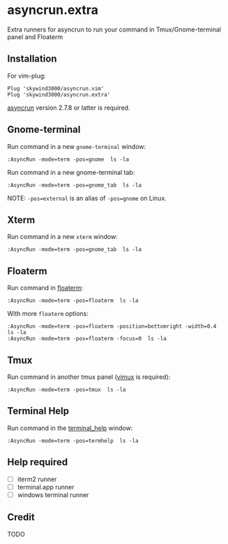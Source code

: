 # asyncrun.extra
Extra runners for asyncrun to run your command in Tmux/Gnome-terminal panel and Floaterm

## Installation

For vim-plug:

```VimL
Plug 'skywind3000/asyncrun.vim'
Plug 'skywind3000/asyncrun.extra'
```

[asyncrun](https://github.com/skywind3000/asyncrun.vim) version 2.7.8 or latter is required.


## Gnome-terminal

Run command in a new `gnome-terminal` window:

```VimL
:AsyncRun -mode=term -pos=gnome  ls -la
```

Run command in a new gnome-terminal tab:

```VimL
:AsyncRun -mode=term -pos=gnome_tab  ls -la
```

NOTE: `-pos=external` is an alias of `-pos=gnome` on Linux.

## Xterm

Run command in a new `xterm` window:

```VimL
:AsyncRun -mode=term -pos=gnome_tab  ls -la
```

## Floaterm

Run command in [floaterm](https://github.com/voldikss/vim-floaterm):

```VimL
:AsyncRun -mode=term -pos=floaterm  ls -la
```

With more `floaterm` options:

```VimL
:AsyncRun -mode=term -pos=floaterm -position=bottomright -width=0.4  ls -la
:AsyncRun -mode=term -pos=floaterm -focus=0  ls -la
```

## Tmux

Run command in another tmux panel ([vimux](https://github.com/benmills/vimux) is required):

```VimL
:AsyncRun -mode=term -pos=tmux  ls -la
```

## Terminal Help

Run command in the [terminal_help](https://github.com/skywind3000/vim-terminal-help) window:

```VimL
:AsyncRun -mode=term -pos=termhelp  ls -la
```

## Help required

- [ ] iterm2 runner
- [ ] terminal.app runner
- [ ] windows terminal runner

## Credit

TODO


